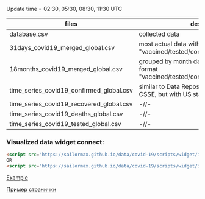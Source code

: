 Update time = 02:30, 05:30, 08:30, 11:30 UTC

| files                    | description    |
| ------------------------ | -------------- |
| database.csv             | collected data |
| 31days_covid19_merged_global.csv             | most actual data with all required info in format "vaccined/tested/confirmed/recovered/deaths" |
| 18months_covid19_merged_global.csv           | grouped by month data with all required info in format "vaccined/tested/confirmed/recovered/deaths" |
| time_series_covid19_confirmed_global.csv     | similar to Data Repository by Johns Hopkins CSSE, but with US states and Russian regions |
| time_series_covid19_recovered_global.csv     | -//-  |
| time_series_covid19_deaths_global.csv        | -//- |
| time_series_covid19_tested_global.csv        | -//- |


### Visualized data widget connect:
```html
<script src="https://sailormax.github.io/data/covid-19/scripts/widget/init.js"></script>
OR
<script src="https://sailormax.github.io/data/covid-19/scripts/widget/init.js?lang=ru&countries=ru,auto&readonly=1&target=element_id"></script>
```
[Example](https://sailormax.github.io/data/covid-19/scripts/widget.html)

[Пример странички](https://covid-19.sailormax.net/)
